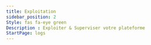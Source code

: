 ```yaml
---
title: Exploitation
sidebar_position: 2
Style: fas fa-eye green
Description : Exploiter & Superviser votre plateforme
StartPage: logs
---
```



